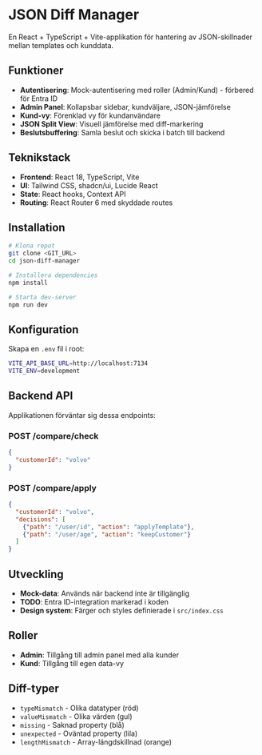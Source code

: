 # JSON Diff Manager

En React + TypeScript + Vite-applikation för hantering av JSON-skillnader mellan templates och kunddata.

## Funktioner

- **Autentisering**: Mock-autentisering med roller (Admin/Kund) - förbered för Entra ID
- **Admin Panel**: Kollapsbar sidebar, kundväljare, JSON-jämförelse
- **Kund-vy**: Förenklad vy för kundanvändare
- **JSON Split View**: Visuell jämförelse med diff-markering
- **Beslutsbuffering**: Samla beslut och skicka i batch till backend

## Teknikstack

- **Frontend**: React 18, TypeScript, Vite
- **UI**: Tailwind CSS, shadcn/ui, Lucide React
- **State**: React hooks, Context API
- **Routing**: React Router 6 med skyddade routes

## Installation

```bash
# Klona repot
git clone <GIT_URL>
cd json-diff-manager

# Installera dependencies
npm install

# Starta dev-server
npm run dev
```

## Konfiguration

Skapa en `.env` fil i root:

```bash
VITE_API_BASE_URL=http://localhost:7134
VITE_ENV=development
```

## Backend API

Applikationen förväntar sig dessa endpoints:

### POST /compare/check
```json
{
  "customerId": "volvo"
}
```

### POST /compare/apply
```json
{
  "customerId": "volvo", 
  "decisions": [
    {"path": "/user/id", "action": "applyTemplate"},
    {"path": "/user/age", "action": "keepCustomer"}
  ]
}
```

## Utveckling

- **Mock-data**: Används när backend inte är tillgänglig
- **TODO**: Entra ID-integration markerad i koden
- **Design system**: Färger och styles definierade i `src/index.css`

## Roller

- **Admin**: Tillgång till admin panel med alla kunder
- **Kund**: Tillgång till egen data-vy

## Diff-typer

- `typeMismatch` - Olika datatyper (röd)
- `valueMismatch` - Olika värden (gul)  
- `missing` - Saknad property (blå)
- `unexpected` - Oväntad property (lila)
- `lengthMismatch` - Array-längdskillnad (orange)